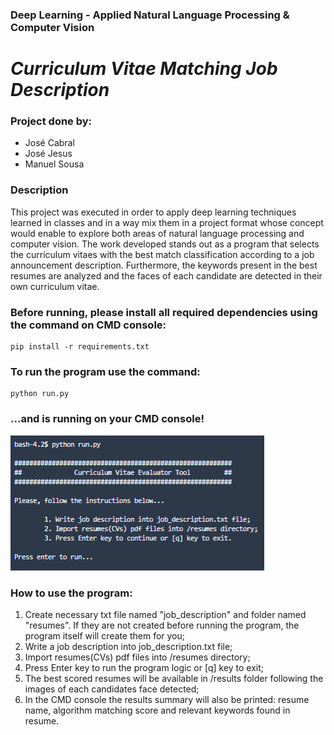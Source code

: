 ### Deep Learning - Applied Natural Language Processing & Computer Vision


# _Curriculum Vitae Matching Job Description_ 


### Project done by:
* José Cabral
* José Jesus
* Manuel Sousa


### Description
This project was executed in order to apply deep learning techniques learned in classes and in a way mix them in a project format whose concept would enable to explore both areas of natural language processing and computer vision.
The work developed stands out as a program that selects the curriculum vitaes with the best match classification according to a job announcement description. Furthermore, the keywords present in the best resumes are analyzed and the faces of each candidate are detected in their own curriculum vitae.


### Before running, please install all required dependencies using the command on CMD console:
    pip install -r requirements.txt


### To run the program use the command:
    python run.py


### ...and is running on your CMD console!
![title](README_images/project_pic_1.png)


### How to use the program:
1. Create necessary txt file named "job_description" and folder named "resumes". If they are not created before running the program, the program itself will create them for you;
1. Write a job description into job_description.txt file;
2. Import resumes(CVs) pdf files into /resumes directory;
3. Press Enter key to run the program logic or [q] key to exit;
4. The best scored resumes will be available in /results folder following the images of each candidates face detected;
5. In the CMD console the results summary will also be printed: resume name, algorithm matching score and relevant keywords found in resume.
